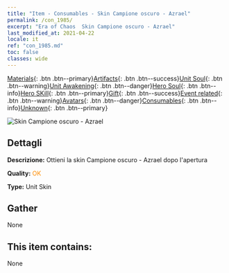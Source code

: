 ```yaml
---
title: "Item - Consumables - Skin Campione oscuro - Azrael"
permalink: /con_1985/
excerpt: "Era of Chaos  Skin Campione oscuro - Azrael"
last_modified_at: 2021-04-22
locale: it
ref: "con_1985.md"
toc: false
classes: wide
---
```

 [Materials](/ItemsIT/){: .btn .btn--primary}[Artifacts](/ItemsIT/Artifacts/){: .btn .btn--success}[Unit Soul](/ItemsIT/UnitSoul/){: .btn .btn--warning}[Unit Awakening](/ItemsIT/UnitAwakening/){: .btn .btn--danger}[Hero Soul](/ItemsIT/HeroSoul/){: .btn .btn--info}[Hero SKill](/ItemsIT/HeroSkill/){: .btn .btn--primary}[Gift](/ItemsIT/Gift/){: .btn .btn--success}[Event related](/ItemsIT/Events/){: .btn .btn--warning}[Avatars](/ItemsIT/Avatars/){: .btn .btn--danger}[Consumables](/ItemsIT/Consumables/){: .btn .btn--info}[Unknown](/ItemsIT/Unknown/){: .btn .btn--primary}

 ![Skin Campione oscuro - Azrael](/images/u/ti_sishenpifu2.jpg)

## Dettagli
 **Descrizione:** Ottieni la skin Campione oscuro - Azrael dopo l'apertura

 **Quality:** <span style="color: #FF8C00">OK</span>

 **Type:** Unit Skin

## Gather

  None

## This item contains:

  None

